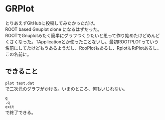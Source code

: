 GRPlot
======

とりあえずGitHubに投稿してみたかっただけ。  
ROOT based Gnuplot clone になるはずだった。  
ROOTでGnuplotみたく簡単にグラフつくりたいと思って作り始めたけどめんどくさくなった。TApplicationとか使ったことないし。最初ROOTPLOTっていう名前にしてたけどもうあるようだし、RooPlotもあるし、RplotもRtPlotあるし、この名前に。  

できること
----
`plot test.dat`  
で二次元のグラフがかける。いまのところ、何もいじれない。

`q`  
`.q`  
`exit`  
で終了できる。